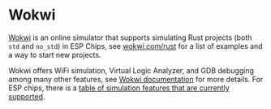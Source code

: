 # Wokwi
[Wokwi] is an online simulator that supports simulating Rust projects (both `std` and `no_std`) in ESP Chips,
see [wokwi.com/rust] for a list of examples and a way to start new projects.

Wokwi offers WiFi simulation, Virtual Logic Analyzer, and GDB debugging among many other features, see
[Wokwi documentation] for more details. For ESP chips, there is a [table of simulation features that are currently supported].

[Wokwi]: https://wokwi.com/
[wokwi.com/rust]: https://wokwi.com/rust
[Wokwi documentation]: https://docs.wokwi.com/
[table of simulation features that are currently supported]: https://docs.wokwi.com/guides/esp32#simulation-features


